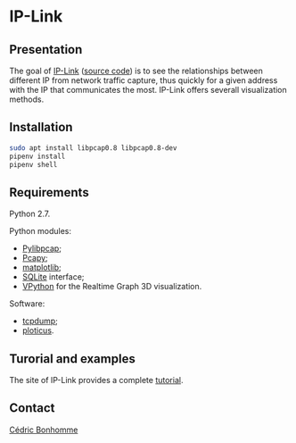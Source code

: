 IP-Link
=======

Presentation
------------

The goal of [IP-Link](https://ip-link.readthedocs.io)
([source code](https://gitlab.com/cedric/ip-link))
is to see the relationships between different IP from network traffic capture,
thus quickly for a given address with the IP that communicates the most.
IP-Link offers severall visualization methods.

Installation
------------

```bash
sudo apt install libpcap0.8 libpcap0.8-dev
pipenv install
pipenv shell
```

Requirements
------------

Python 2.7.

Python modules:

* [Pylibpcap](http://sourceforge.net/projects/pylibpcap/);
* [Pcapy](http://oss.coresecurity.com/projects/pcapy.html);
* [matplotlib](http://matplotlib.sourceforge.net/);
* [SQLite](http://sqlite.org) interface;
* [VPython](http://vpython.org/) for the Realtime Graph 3D visualization.

Software:

* [tcpdump](http://www.tcpdump.org/);
* [ploticus](http://ploticus.sourceforge.net/).


Turorial and examples
---------------------

The site of IP-Link provides a complete [tutorial](https://ip-link.readthedocs.io/en/latest/tutorial.html).


Contact
-------

[Cédric Bonhomme](https://www.cedricbonhomme.org)
